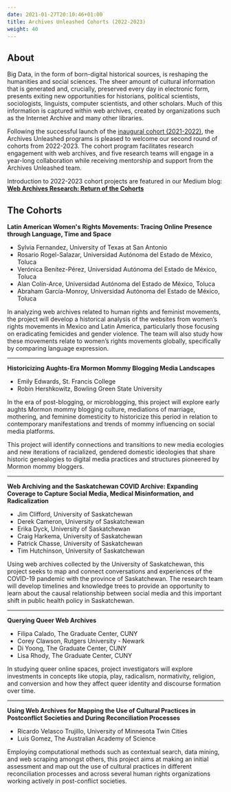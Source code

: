 ```yaml
---
date: 2021-01-27T20:10:46+01:00
title: Archives Unleashed Cohorts (2022-2023)
weight: 40
---
```


## About

Big Data, in the form of born-digital historical sources, is reshaping the humanities and social sciences. The sheer amount of cultural information that is generated and, crucially, preserved every day in electronic form, presents exiting new opportunities for historians, political scientists, sociologists, linguists, computer scientists, and other scholars. Much of this information is captured within web archives, created by organizations such as the Internet Archive and many other libraries. 

Following the successful launch of the [inaugural cohort (2021-2022)](/cohorts2021-2022), the Archives Unleashed programs is pleased to welcome our second round of cohorts from 2022-2023. The cohort program facilitates research engagement with web archives, and five research teams will engage in a year-long collaboration while receiving mentorship and support from the Archives Unleashed team.

Introduction to  2022-2023 cohort projects are featured in our Medium blog: [**Web Archives Research: Return of the Cohorts**](https://news.archivesunleashed.org/web-archives-research-return-of-the-cohorts-94ed1cd21a90)

## The Cohorts

**Latin American Women's Rights Movements: Tracing Online Presence through Language, Time and Space**

* Sylvia Fernandez, University of Texas at San Antonio
* Rosario Rogel-Salazar, Universidad Autónoma del Estado de México, Toluca
* Verónica Benítez-Pérez, Universidad Autónoma del Estado de México, Toluca
* Alan Colín-Arce, Universidad Autónoma del Estado de México, Toluca
* Abraham García-Monroy, Universidad Autónoma del Estado de México, Toluca

In analyzing web archives related to human rights and feminist movements, the project will develop a historical analysis of the websites from women’s rights movements in Mexico and Latin America, particularly those focusing on eradicating femicides and gender violence. The team will also study how these movements relate to women’s rights movements globally, specifically by comparing language expression.

---

**Historicizing Aughts-Era Mormon Mommy Blogging Media Landscapes**

* Emily Edwards, St. Francis College
* Robin Hershkowitz, Bowling Green State University

In the era of post-blogging, or microblogging, this project will explore early aughts Mormon mommy blogging culture, mediations of marriage, mothering, and feminine domesticity to historicize this period in relation to contemporary manifestations and trends of mommy influencing on social media platforms.
   
This project will identify connections and transitions to new media ecologies and new iterations of racialized, gendered domestic ideologies that share historic genealogies to digital media practices and structures pioneered by Mormon mommy bloggers.

---

**Web Archiving and the Saskatchewan COVID Archive: Expanding Coverage to Capture Social Media, Medical Misinformation, and Radicalization**

* Jim Clifford, University of Saskatchewan
* Derek Cameron, University of Saskatchewan
* Erika Dyck, University of Saskatchewan
* Craig Harkema, University of Saskatchewan
* Patrick Chasse, University of Saskatchewan
* Tim Hutchinson, University of Saskatchewan

Using web archives collected by the University of Saskatchewan, this project seeks to map and connect conversations and experiences of the COVID-19 pandemic with the province of Saskatchewan. The research team will develop timelines and knowledge trees to provide an opportunity to learn about the causal relationship between social media and this important shift in public health policy in Saskatchewan.

---

**Querying Queer Web Archives**

* Filipa Calado, The Graduate Center, CUNY
* Corey Clawson, Rutgers University - Newark
* Di Yoong, The Graduate Center, CUNY
* Lisa Rhody, The Graduate Center, CUNY

In studying queer online spaces, project investigators will explore investments in concepts like utopia, play, radicalism, normativity, religion, and conversion and how they affect queer identity and discourse formation over time.

---

**Using Web Archives for Mapping the Use of Cultural Practices in Postconflict Societies and During Reconciliation Processes** 

* Ricardo Velasco Trujillo, University of Minnesota Twin Cities
* Luis Gomez, The Australian Academy of Science

Employing computational methods such as contextual search, data mining, and web scraping amongst others, this project aims at making an initial assessment and map out the use of cultural practices in different reconciliation processes and across several human rights organizations working actively in post-conflict societies. 

<!--
{{< warning title="Application Deadline Extension" >}}We will be accepting applications until 11:59pm Eastern Time on Tuesday, April 5th, 2022.{{< /warning >}}

![AU Cohort 2 PostCard](/images/AU-C2-CFP-Postcard3.png)
Please feel free to download and share our [CFP Postcard](/images/AU-C2-CFP-Postcard3.png)!

## **Program Details**

We are looking to select up to **five research teams** to participate in the cohort program from July 2022 to June 2023 who will receive the following support:

* Researchers will have the opportunity to participate in cohort events planned throughout the year, including opening and concluding program events and informal virtual gatherings to encourage cross-team connections and peer support;
* One or two team members will be invited to join an opening event in Vancouver, British Columbia, Canada (2-3 June 2022; tentatively planned as in-person) and a closing event (May/June 2023; tentatively planned as in-person);
* Bi-monthly mentorship and support meetings with the Archives Unleashed team;
* Access to ARCH (Archives Research Compute Hub) to generate custom datasets; and
* Funding of $11,500 CAD to support project work. Additional support will be provided for travel to the closing event.

It is expected that all teams will prepare a journal-length article submission as part of this project, which will be developed throughout the term and workshopped at the closing event at the Internet Archive.

## **Assembling Your Cohort Team**

While assembling your research teams, please keep the following parameters in mind:

* Teams can be disciplinary or interdisciplinary and can be from multiple institutions;
* Should include no more than five individuals;
* Graduate students, postdoctoral fellows, and those in precarious or sessional positions are welcome to apply; and
* An administrative lead must be in place at an institution eligible to administer and receive grant funds. This would regularly be a full-time faculty member.

The University of Waterloo regards diversity as an integral part of academic excellence and is committed to accessibility for persons with disabilities. As such, we encourage applications from women, First Nations, Metis and Inuit peoples, persons with disabilities, members of diverse gender identities, and others who may contribute to the further diversification of ideas.

## **Datasets**

Given the close integration of the Archives Unleashed project with the Internet Archive, **we ask applicants to primarily look for datasets from institutional web archive collections in [Archive-it](https://archive-it.org)**. Additional datasets from the overall Wayback Machine and Internet Archive may also be available. We are happy to work with applicants to address any questions; please connect with [Samantha Fritz](mailto:svefritz@uwaterloo.ca).


Need some ideas to inspire your Cohort proposal? We’ve listed a few recent projects to showcase the variety of ways web archives can be explored, used, and visualized.

* [Cohort 1 Research Projects](/cohorts2021-2022) - our most recent [blog post](https://news.archivesunleashed.org/research-applications-with-web-archives-collaboration-among-archives-unleashed-cohorts-7c533cdff5d9) highlights applications of web archive research with cohort projects.

* [Assessing Local Journalism: News Deserts, Journalism Divides, and the Determinants of the Robustness of Local News](https://dewitt.sanford.duke.edu/wp-content/uploads/sites/9/2018/08/Assessing-Local-Journalism_100-Communities.pdf) by Philip M. Napoli, Matthew Weber, Katie McCollough & Qun Wang.
* [The invention and dissemination of the spacer gif: implications for the future of access and use of web archives](https://link.springer.com/article/10.1007/s42803-019-00006-8) by Trevor Owens & Grace Thomas. Building on this research, Nick Ruest explored a [GeoCities dataset](https://news.archivesunleashed.org/geocities-and-the-spacer-gif-6a0f70e7ad5d) using the Archives Unleashed Toolkit in GeoCities and the spacer.gif
* [The Queer Eternal September: LGBTQ Identity on the Early Internet and Web](https://uwspace.uwaterloo.ca/handle/10012/16336) by Sarah McTavish.

* Selected Archives Unleashed Datathon Projects:
	* [#teamwildfyre: UBC BC Wildfires](/images/datathon-vancouver-wildfyer.pdf) by Janice Bancer, Gethin Rees, Rebecca Dowson, Umar Quasim, Megan Meredith-Lobay, & Evan Thornberry
	* [Contemporary Composers Web Archive](/images/datathon-ny-composers.pdf) by Nicole Greenhouse, Giulia Occhini, & Pamela Graham
	* [Non-textual content in the DC Punk web archive](/images/datathon-washington-DCpunk.pdf) by Grace Thomas, James Jacobs Laura Wrubel, & Oliver Kiechle
	* [Websites of the Former Soviet Union & Eastern Europe](/images/datathon-washington-kompromat.pdf) by Ed Summers, Gregory Wiedeman, Helena Byrne, & Shawn Walker

## **Submissions**

> **Prepare your submission package using the [Cohort application](https://form.jotform.com/220176456500045), which addresses the following areas:**

* Project name and list of all applicants;
* Identify an administrative lead (needs to be eligible to administer and receive grant funds);
* CV for each named applicant (max 2 pages each) combined into a single PDF document and uploaded with your submission; and
* Project proposal, which will include the following sections
	* Project Summary: describe the research problem you aim to approach with web archives (max. 500 words);
	* Dataset: identify the web archive collection you plan to use to explore your project (max. 250 words); and
	* Timeline: provide a brief overview of how you will conduct the project (max. 250 words).

All applications should be submitted by ~~11:59 PM EST on 31 March 2022.~~**11:59PM EST on 5 April 2022.**


### Important Dates

|                  |               |
|------------------|---------------|
| Applications Due | **5 April 2022** |
| Notifications    | 15 April 2022 |
| Projects Begin   | 1 July 2022   |
| Projects End     | 30 June 2023  |

## **Evaluation**

All submissions will be evaluated on the following criteria:

* demonstration of a feasible project that will make an impact on the scholar’s field of study;
* the selection of specific web archives to help achieve that project;
* suitability of the project team to learn and carry out planned activities; and
* suitable documentation of a web archival collection that can support this research


## **FAQs**
We’ve provided help with the most common questions about the Cohort application. Still have questions? Feel free to reach out to our team on Slack or connect with [Samantha Fritz](mailto:svefritz@uwaterloo.ca).

**Cohorts**

Q. What is a cohort?
A. Essentially, a cohort is your project team (up to 5 members). The idea is that each team (cohort) will work on their project throughout the year, and then at various points, connect with other cohorts to share what they are working on, project progress, and the results of their work. Each cohort will also meet with the Archives Unleashed team every two weeks or so as an opportunity to check-in, share resources, and discuss progress and any challenges.

Q. I’ve never been to an Archives Unleashed Datathon or collaborated with the project before, can I still apply?
A. Absolutely! The Cohort program is a completely different setting for engaging in web archives research, so applicants don’t have to have attended any of our events. We are very flexible on the makeup of your cohort; co-applicants can be disciplinary/interdisciplinary, multi-institutional, and at various career stages. Just remember that there needs to be someone on the grant who can administer funds.

Q. I’m not in Canada! Can I still apply?
A. Absolutely, you do not need to be at a Canadian institution to apply. If you have questions about your eligibility, please don't hesitate to connect with us.

**Datasets**

Q. What kind of collections should be used for project proposals?
A. We recommend that applicants prioritize using existing curated web archive collections stewarded by [Archive-It Partners](https://archive-it.org/explore). We may be able to extract data from the broader Wayback Machine, but this will depend on both the scope of what’s to be extracted (keep it very circumscribed and limited as possible) and resources. In some cases, if data requests are big, we may be able to support this but might need to reallocate some of the grant funding to support engineering time.

Q. Is my team limited to data in Archive-it that has been crawled by our home institution(s)?
A. You are welcome to use Archive-It data from your home institution but are not limited to it. We ask that you prioritize existing collections stewarded by [Archive-It Partners](https://archive-it.org/explore). If you have any questions about whether a collection is feasible or appropriate, please don’t hesitate to connect with our team.

Q. Can I use other data sources?
A. Yes! While the focus should be on web archives, we welcome the use of other data sources to help support project work. We recognize that blending various data sources will ultimately mean a richer research project.

**Funding**

Q. Do you fund overhead?
A. Unfortunately, we cannot. As this is a project supported by the Andrew W. Mellon Foundation’s Public Knowledge program, we are bound by their guidelines which identify: “the Public Knowledge program does not fund indirect costs or overhead, fundraising events, building projects or capital costs, endowment management fees, student tuition, or K–12 initiatives.”

## **Organizers & Sponsors**

* Ian Milligan (University of Waterloo) 
* Jefferson Bailey (Internet Archive) 
* Nick Ruest (York University)
* Jimmy Lin (University of Waterloo)
* Samantha Fritz (University of Waterloo)

![Cohort Sponsors](/images/logo-AUII-cohort-sponsors.png)